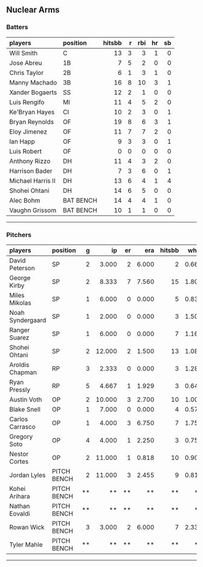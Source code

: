 ## Nuclear Arms

### Batters

 
|players           |position  | hitsbb|  r| rbi| hr| sb| 
|:-----------------|:---------|------:|--:|---:|--:|--:| 
|Will Smith        |C         |     13|  3|   3|  1|  0| 
|Jose Abreu        |1B        |      7|  5|   2|  0|  0| 
|Chris Taylor      |2B        |      6|  1|   3|  1|  0| 
|Manny Machado     |3B        |     16|  8|  10|  3|  1| 
|Xander Bogaerts   |SS        |     12|  2|   1|  0|  0| 
|Luis Rengifo      |MI        |     11|  4|   5|  2|  0| 
|Ke'Bryan Hayes    |CI        |     10|  2|   3|  0|  1| 
|Bryan Reynolds    |OF        |     19|  8|   6|  3|  1| 
|Eloy Jimenez      |OF        |     11|  7|   7|  2|  0| 
|Ian Happ          |OF        |      9|  3|   3|  0|  1| 
|Luis Robert       |OF        |      0|  0|   0|  0|  0| 
|Anthony Rizzo     |DH        |     11|  4|   3|  2|  0| 
|Harrison Bader    |DH        |      7|  3|   6|  0|  1| 
|Michael Harris II |DH        |     13|  6|   4|  1|  4| 
|Shohei Ohtani     |DH        |     14|  6|   5|  0|  0| 
|Alec Bohm         |BAT BENCH |     14|  4|   4|  1|  0| 
|Vaughn Grissom    |BAT BENCH |     10|  1|   1|  0|  0| 


* * *

### Pitchers

 
|players          |position    |  g|     ip| er|   era| hitsbb|  whip| so|  w| sv| 
|:----------------|:-----------|--:|------:|--:|-----:|------:|-----:|--:|--:|--:| 
|David Peterson   |SP          |  2|  3.000|  2| 6.000|      2| 0.667|  5|  0|  0| 
|George Kirby     |SP          |  2|  8.333|  7| 7.560|     15| 1.800|  9|  0|  0| 
|Miles Mikolas    |SP          |  1|  6.000|  0| 0.000|      5| 0.833|  6|  0|  0| 
|Noah Syndergaard |SP          |  1|  2.000|  0| 0.000|      3| 1.500|  2|  0|  0| 
|Ranger Suarez    |SP          |  1|  6.000|  0| 0.000|      7| 1.167|  4|  1|  0| 
|Shohei Ohtani    |SP          |  2| 12.000|  2| 1.500|     13| 1.083| 15|  2|  0| 
|Aroldis Chapman  |RP          |  3|  2.333|  0| 0.000|      3| 1.286|  3|  1|  0| 
|Ryan Pressly     |RP          |  5|  4.667|  1| 1.929|      3| 0.643|  6|  0|  3| 
|Austin Voth      |OP          |  2| 10.000|  3| 2.700|     10| 1.000|  9|  0|  0| 
|Blake Snell      |OP          |  1|  7.000|  0| 0.000|      4| 0.571| 13|  1|  0| 
|Carlos Carrasco  |OP          |  1|  4.000|  3| 6.750|      7| 1.750|  4|  0|  0| 
|Gregory Soto     |OP          |  4|  4.000|  1| 2.250|      3| 0.750|  3|  0|  3| 
|Nestor Cortes    |OP          |  2| 11.000|  1| 0.818|     10| 0.909|  9|  1|  0| 
|Jordan Lyles     |PITCH BENCH |  2| 11.000|  3| 2.455|      9| 0.818|  6|  1|  0| 
|Kohei Arihara    |PITCH BENCH | **|     **| **|    **|     **|    **| **| **| **| 
|Nathan Eovaldi   |PITCH BENCH | **|     **| **|    **|     **|    **| **| **| **| 
|Rowan Wick       |PITCH BENCH |  3|  3.000|  2| 6.000|      7| 2.333|  4|  0|  0| 
|Tyler Mahle      |PITCH BENCH | **|     **| **|    **|     **|    **| **| **| **| 


* * *


